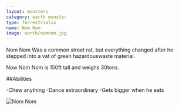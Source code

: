 ```yaml
---
layout: monsters
category: earth monster
type: Terrestrialis 
name: Nom Nom 
image: earth/nomnom.jpg
---
```


Nom Nom 
Was a common street rat, but everything changed after he stepped into a vat of green hazardouswaste material.

Now Nom Nom is 150ft tall and weighs 30tons.

##Abilities

-Chew anything
-Dance extraordinary 
-Gets bigger when he eats

![Nom Nom](http://24.media.tumblr.com/636e5a1f2aa1d45643615ebeec92d6d2/tumblr_mld20fy3kG1qfzevfo1_500.jpg)